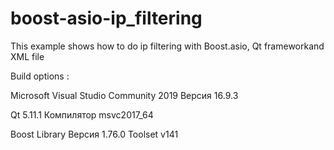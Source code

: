 # boost-asio-ip_filtering

This example shows how to do ip filtering with Boost.asio, Qt frameworkand XML file

Build options :

Microsoft Visual Studio Community 2019 Версия 16.9.3

Qt 5.11.1 Компилятор msvc2017_64

Boost Library Версия 1.76.0 Toolset v141
